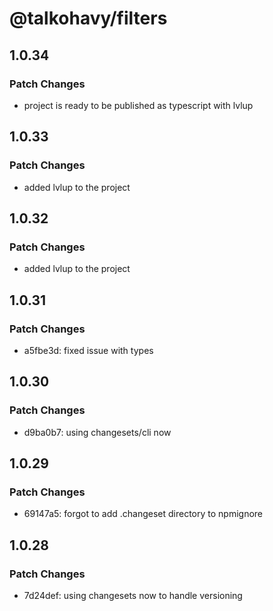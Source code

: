 # @talkohavy/filters

## 1.0.34

### Patch Changes

- project is ready to be published as typescript with lvlup

## 1.0.33

### Patch Changes

- added lvlup to the project

## 1.0.32

### Patch Changes

- added lvlup to the project

## 1.0.31

### Patch Changes

- a5fbe3d: fixed issue with types

## 1.0.30

### Patch Changes

- d9ba0b7: using changesets/cli now

## 1.0.29

### Patch Changes

- 69147a5: forgot to add .changeset directory to npmignore

## 1.0.28

### Patch Changes

- 7d24def: using changesets now to handle versioning
